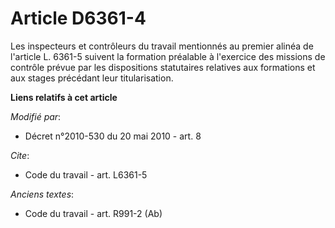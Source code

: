 # Article D6361-4

Les inspecteurs et contrôleurs du travail mentionnés au premier alinéa de l'article L. 6361-5 suivent la formation préalable
à l'exercice des missions de contrôle prévue par les dispositions statutaires relatives aux formations et aux stages
précédant leur titularisation.

**Liens relatifs à cet article**

_Modifié par_:

  - Décret n°2010-530 du 20 mai 2010 - art. 8

_Cite_:

  - Code du travail - art. L6361-5

_Anciens textes_:

  - Code du travail - art. R991-2 (Ab)
